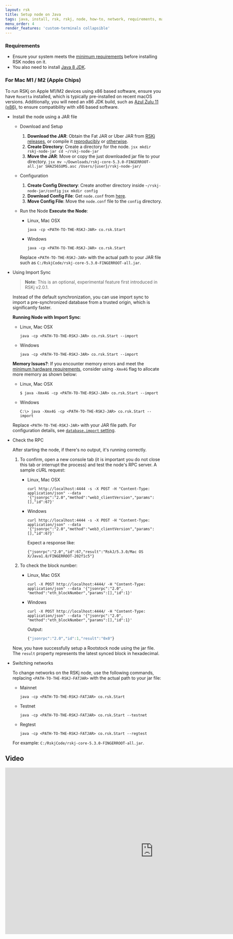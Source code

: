 ```yaml
---
layout: rsk
title: Setup node on Java
tags: java, install, rsk, rskj, node, how-to, network, requirements, mainnet, jar
menu_order: 4
render_features: 'custom-terminals collapsible'
---
```


### Requirements

- Ensure your system meets the [minimum requirements](/rsk/node/install/requirements/) before installing RSK nodes on it.
- You also need to install [Java 8 JDK](https://www.java.com/download/).

### For Mac M1 / M2 (Apple Chips)

To run RSKj on Apple M1/M2 devices using x86 based software, ensure you have `Rosetta` installed, which is typically pre-installed on recent macOS versions. Additionally, you will need an x86 JDK build, such as [Azul Zulu 11 (x86)](https://www.azul.com/downloads/?version=java-11-lts&os=macos&package=jdk), to ensure compatibility with x86 based software.

[](#top "collapsible")
- Install the node using a JAR file

    [](#top "collapsible")
    - Download and Setup

        1. **Download the JAR**: Obtain the Fat JAR or Uber JAR from [RSKj releases](https://github.com/rsksmart/rskj/releases), or compile it [reproducibly](https://github.com/rsksmart/rskj/wiki/Reproducible-Build) or [otherwise](/rsk/node/contribute).
        1. **Create Directory**: Create a directory for the node.
          ```jsx
          mkdir rskj-node-jar
          cd ~/rskj-node-jar
          ```
        1. **Move the JAR**: Move or copy the just downloaded jar file to your directory.
          ```jsx
          mv ~/Downloads/rskj-core-5.3.0-FINGERROOT-all.jar SHA256SUMS.asc /Users/{user}/rskj-node-jar/
          ```
      
    - Configuration

        1. **Create Config Directory**: Create another directory inside `~/rskj-node-jar/config`
          ```jsx
          mkdir config
          ```
        1. **Download Config File**: Get `node.conf` from [here](https://github.com/rsksmart/rif-relay/blob/develop/docker/node.conf).
        1. **Move Config File**: Move the `node.conf` file to the `config` directory.

    - Run the Node
        **Execute the Node**:

        [](#top "multiple-terminals")
        - Linux, Mac OSX
            ```shell
            java -cp <PATH-TO-THE-RSKJ-JAR> co.rsk.Start
            ```
        - Windows
            ```windows-command-prompt
            java -cp <PATH-TO-THE-RSKJ-JAR> co.rsk.Start
            ```
        Replace `<PATH-TO-THE-RSKJ-JAR>` with the actual path to your JAR file such as `C:/RskjCode/rskj-core-5.3.0-FINGERROOT-all.jar`.

- Using Import Sync

    > **Note**: This is an optional, experimental feature first introduced in RSKj v2.0.1.

    Instead of the default synchronization, you can use import sync to import a pre-synchronized database from a trusted origin, which is significantly faster.

    **Running Node with Import Sync**:

    [](#top "multiple-terminals")
    - Linux, Mac OSX
        ```shell
        java -cp <PATH-TO-THE-RSKJ-JAR> co.rsk.Start --import
        ```
    - Windows
        ```windows-command-prompt
        java -cp <PATH-TO-THE-RSKJ-JAR> co.rsk.Start --import
        ```
    **Memory Issues?**: If you encounter memory errors and meet the [minimum hardware requirements](/rsk/node/install/requirements/), consider using `-Xmx4G` flag to allocate more memory as shown below:

    [](#top "multiple-terminals")
    - Linux, Mac OSX
        ```shell
        $ java -Xmx4G -cp <PATH-TO-THE-RSKJ-JAR> co.rsk.Start --import
        ```
    - Windows
        ```windows-command-prompt
        C:\> java -Xmx4G -cp <PATH-TO-THE-RSKJ-JAR> co.rsk.Start --import
        ```
    Replace `<PATH-TO-THE-RSKJ-JAR>` with your JAR file path. For configuration details, see [`database.import` setting](/rsk/node/configure/reference/#databaseimport).

- Check the RPC

    After starting the node, if there's no output, it's running correctly. 

    1. To confirm, open a new console tab (it is important you do not close this tab or interrupt the process) and test the node's RPC server. A sample cURL request:
        [](#top "multiple-terminals")
        - Linux, Mac OSX
            ```shell
            curl http://localhost:4444 -s -X POST -H "Content-Type: application/json" --data '{"jsonrpc":"2.0","method":"web3_clientVersion","params":[],"id":67}'
            ```
        - Windows
            ```windows-command-prompt
            curl http://localhost:4444 -s -X POST -H "Content-Type: application/json" --data '{"jsonrpc":"2.0","method":"web3_clientVersion","params":[],"id":67}'
            ```
            Expect a response like:
            
            ```shell
            {"jsonrpc":"2.0","id":67,"result":"RskJ/5.3.0/Mac OS X/Java1.8/FINGERROOT-202f1c5"}
            ```
    1. To check the block number:

        [](#top "multiple-terminals")
        - Linux, Mac OSX
            ```shell
            curl -X POST http://localhost:4444/ -H "Content-Type: application/json" --data '{"jsonrpc":"2.0", "method":"eth_blockNumber","params":[],"id":1}'
            ```
        - Windows
            ```windows-command-prompt
            curl -X POST http://localhost:4444/ -H "Content-Type: application/json" --data '{"jsonrpc":"2.0", "method":"eth_blockNumber","params":[],"id":1}'
            ```
            Output:
            
            ```jsx
            {"jsonrpc":"2.0","id":1,"result":"0x0"}
            ```
    Now, you have successfully setup a Rootstock node using the jar file.
    The `result` property represents the latest synced block in hexadecimal.

- Switching networks

    To change networks on the RSKj node, use the following commands, replacing `<PATH-TO-THE-RSKJ-FATJAR>` with the actual path to your jar file:

    [](#top "collapsible")
    - Mainnet
        ```
        java -cp <PATH-TO-THE-RSKJ-FATJAR> co.rsk.Start
        ```

    - Testnet
        ```
        java -cp <PATH-TO-THE-RSKJ-FATJAR> co.rsk.Start --testnet
        ```

    - Regtest
        ```
        java -cp <PATH-TO-THE-RSKJ-FATJAR> co.rsk.Start --regtest
        ```

    For example: `C:/RskjCode/rskj-core-5.3.0-FINGERROOT-all.jar`.

## Video

<div class="video-container">
  <iframe width="949" height="534" src="https://www.youtube-nocookie.com/embed/TxpS6WhxUiU?cc_load_policy=1" frameborder="0" allow="accelerometer; autoplay; encrypted-media; gyroscope; picture-in-picture" allowfullscreen></iframe>
</div>
